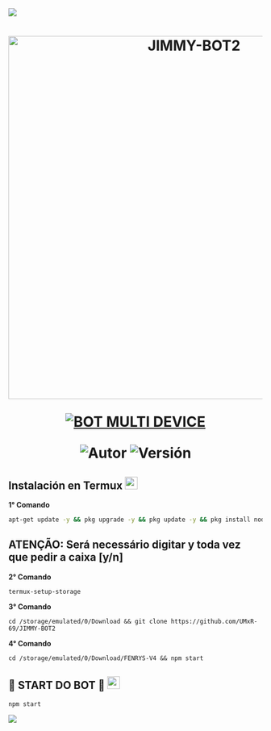 <img src="https://readme-typing-svg.herokuapp.com/?font=mono&size=30&duration=4000&color=00008b&center=falso&vCenter=falso&lines=🜛+JIMMY-BOT2+🜛;۞+𝙐𝙋𝘿𝘼𝙏𝙀+۞;@Umar">

<h1 align="center">
<p>
<!-- Aquí pon el logo o imagen de JIMMY-BOT2 -->
<img src="https://i.pinimg.com/originals/4d/47/d7/4d47d7e49cd325f8a13014d4950203b3.jpg" alt="JIMMY-BOT2" width="720">
</p>

<p align="center">
<a href="#"><img title="BOT MULTI DEVICE" src="https://img.shields.io/badge/BOT•MULTI•DEVICE-blue?&style=for-the-badge"></a>
</p>

<p align="center">
<img title="Autor" src="https://img.shields.io/badge/Autor-Umar-naranja.svg?style=for-the-badge&logo=github"></a>
<img title="Versión" src="https://img.shields.io/badge/Versión-1.0.0-orange.svg?style=for-the-badge&logo=github"></a>
</p>

## Instalación en Termux <img src="https://user-images.githubusercontent.com/108157095/182052725-6568419a-6a9f-490a-85ea-90b94af694fe.png" height="25px">

**1° Comando**

```bash
apt-get update -y && pkg upgrade -y && pkg update -y && pkg install nodejs -y && pkg install nodejs-lts -y && pkg install ffmpeg -y && pkg install wget -y && pkg install tesseract -y && pkg install git -y

```
**ATENÇÃO:**
Será necessário digitar y toda vez que pedir a caixa [y/n]
---------------------------

**2° Comando**
```
termux-setup-storage
```
**3° Comando**
```
cd /storage/emulated/0/Download && git clone https://github.com/UMxR-69/JIMMY-BOT2
```
**4° Comando**
```
cd /storage/emulated/0/Download/FENRYS-V4 && npm start
```

## 💾 START DO BOT 💾 <img src="https://user-images.githubusercontent.com/108157095/182053901-78e4a217-51ba-42a3-8ec5-38ed978ad752.png" height="25px">
```
npm start
```

<img src="https://readme-typing-svg.herokuapp.com/?font=mono&size=30&duration=4000&color=00008b&center=falso&vCenter=falso&lines=╰•★𝙵𝚎𝚗𝚛𝚢𝚜-𝚅𝟺★•╯"> 
